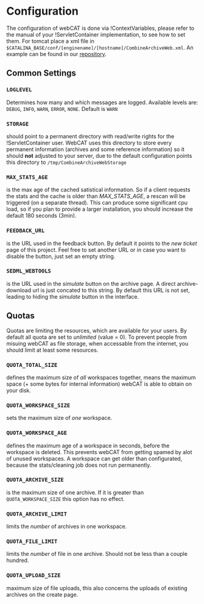 Configuration 
==============

The configuration of webCAT is done via !ContextVariables, please refer to the manual of your !ServletContainer implementation, to see how to set them. For tomcat place a xml file in `$CATALINA_BASE/conf/[enginename]/[hostname]/CombineArchiveWeb.xml`. An example can be found in our [repository](/resources//CombineArchiveWeb-dummyContext.xml).

Common Settings 
----------------

### `LOGLEVEL`
Determines how many and which messages are logged. Available levels are: `DEBUG`, `INFO`, `WARN`, `ERROR`, `NONE`. Default is `WARN`

### `STORAGE`
should point to a permanent directory with read/write rights for the !ServletContainer user. WebCAT uses this directory to store every permanent information (archives and some reference information) so it should **not** adjusted to your server, due to the default configuration points this directory to `/tmp/CombineArchiveWebStorage`

### `MAX_STATS_AGE`
is the max age of the cached satistical information. So if a client requests the stats and the cache is older than *MAX_STATS_AGE*, a rescan will be triggered (on a separate thread). This can produce some significant cpu load, so if you plan to provide a larger installation, you should increase the default 180 seconds (3min).

### `FEEDBACK_URL`
is the URL used in the feedback button. By default it points to the *new ticket* page of this project. Feel free to set another URL or in case you want to disable the button, just set an empty string.

### `SEDML_WEBTOOLS`
is the URL used in the *simulate* button on the archive page. A direct archive-download url is just concated to this string. By default this URL is not set, leading to hiding the *simulate* button in the interface.

Quotas 
-------

Quotas are limiting the resources, which are available for your users. By default all quota are set to *unlimited* (value = 0).
To prevent people from misuing webCAT as file storage, when accessable from the internet, you should limit at least some resources.

### `QUOTA_TOTAL_SIZE`
defines the maximum size of *all* workspaces together, means the maximum space (+ some bytes for internal information) webCAT is able to obtain on your disk.

### `QUOTA_WORKSPACE_SIZE`
sets the maximum size of *one* workspace.

### `QUOTA_WORKSPACE_AGE`
defines the maximum age of a workspace in seconds, before the workspace is deleted. This prevents webCAT from getting spamed by alot of unused workspaces. A workspace can get older than configurated, because the stats/cleaning job does not run permanently.

### `QUOTA_ARCHIVE_SIZE`
is the maximum size of one archive. If it is greater than `QUOTA_WORKSPACE_SIZE` this option has no effect.

### `QUOTA_ARCHIVE_LIMIT`
limits the *number* of archives in one workspace.

### `QUOTA_FILE_LIMIT`
limits the *number* of file in one archive. Should not be less than a couple hundred.

### `QUOTA_UPLOAD_SIZE`
maximum size of file uploads, this also concerns the uploads of existing archives on the create page.
